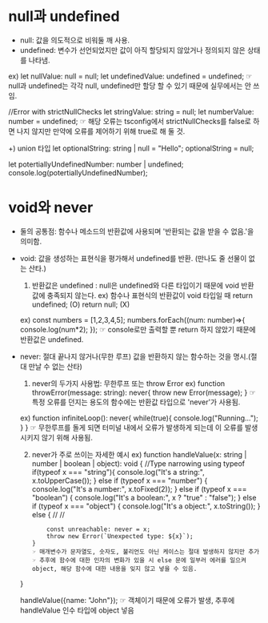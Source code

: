 <h1>null과 undefined</h1>

- null: 값을 의도적으로 비워둘 깨 사용.
- undefined: 변수가 선언되었지만 값이 아직 할당되지 않았거나 정의되지 않은 상태를 나타냄.

ex)
let nullValue: null = null;
let undefinedValue: undefined = undefined;
☞ null과 undefined는 각각 null, undefined만 할당 할 수 있기 때문에 실무에서는 안 쓰임.

//Error with strictNullChecks
let stringValue: string = null;
let numberValue: number = undefined;
☞ 해당 오류는 tsconfig에서 strictNullChecks를 false로 하면 나지 않지만 만약에 오류를 제어하기 위해 true로 해 둘 것.

+) union 타입
let optionalString: string | null = "Hello";
optionalString = null;

let potertiallyUndefinedNumber: number | undefined;
console.log(potertiallyUndefinedNumber);

<h1>void와 never</h1>

- 둘의 공통점: 함수나 메소드의 반환값에 사용되며 '반환되는 값을 받을 수 없음.'을 의미함.
- void: 값을 생성하는 표현식을 평가해서 undefined를 반환. (만나도 줄 선물이 없는 산타.)

  1. 반환값은 undefined
     : null은 undefined와 다른 타입이기 때문에 void 반환 값에 충족되지 않는다.
     ex) 함수나 표현식의 반환값이 void 타입일 때
     return undefined; (O)
     return null; (X)

  ex)
  const numbers = [1,2,3,4,5];
  numbers.forEach((num: number)=>{
  console.log(num\*2);
  });
  ☞ console로만 출력할 뿐 return 하지 않았기 때문에 반환값은 undefined.

- never: 절대 끝나지 않거나(무한 루프) 값을 반환하지 않는 함수하는 것을 명시.(절대 만날 수 없는 산타)

  1. never의 두가지 사용법: 무한루프 또는 throw Error
     ex)
     function throwError(message: string): never{
     throw new Error(message);
     }
     ☞ 특정 오류를 던지는 용도의 함수에는 반환값 타입으로 'never'가 사용됨.

  ex)
  function infiniteLoop(): never{
  while(true){
  console.log("Running...");
  }
  }
  ☞ 무한루프를 돌게 되면 터미널 내에서 오류가 발생하게 되는데 이 오류를 발생시키지 않기 위해 사용됨.

  2.  never가 주로 쓰이는 자세한 예시
      ex)
      function handleValue(x: string | number | boolean | object): void {
      //Type narrowing using typeof
      if(typeof x === "string"){
      console.log("It's a string:", x.toUpperCase());
      } else if (typeof x === "number") {
      console.log("It's a number:", x.toFixed(2));
      } else if (typeof x === "boolean") {
      console.log("It's a boolean:", x ? "true" : "false");
      } else if (typeof x === "object") {
      console.log("It's a object:", x.toString());
      } else {
      //
      //

              const unreachable: never = x;
              throw new Error(`Unexpected type: ${x}`);
          }
          ☞ 매개변수가 문자열도, 숫자도, 불리언도 아닌 케이스는 절대 발생하지 않지만 추가
          ☞ 추후에 함수에 대한 인자의 변화가 있을 시 else 문에 일부러 에러를 일으켜 object, 해당 함수에 대한 내용을 잊지 않고 넣을 수 있음.

  }

  handleValue({name: "John"});
  ☞ 객체이기 때문에 오류가 발생, 추후에 handleValue 인수 타입에 object 넣음
